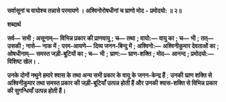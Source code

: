  **सर्वासूनां च वायोश्च तन्नासे परमायणे ।** **अश्विनोरोषधीनां च घ्राणो मोद** **-** **प्रमोदयो: ॥ २॥** 

**शब्दार्थ** 

**सर्व—** **सभी** **; असूनाम्—** **विभिन्न प्रकार की प्राणवायु** **; च—** **तथा** **; वायो:—** **वायु का** **; च—** **भी** **; तत्—** **उसकी** **; नासे—** **नाक में** **;** **परम-आयणे—** **दिव्य जनन-बिन्दु में** **; अश्विनो:—** **अश्विनीकुमार देवताओं का** **; ओषधीनाम्—** **समस्त जड़ी-बूटियों का** **; च—** **भी** **;** **घ्राण:—** **घ्राण-शक्ति** **; मोद—** **आनन्द** **; प्रमोदयो:—** **विशिष्ट खेल।** **.** 

**उनके दोनों नथुने हमारे श्वास के तथा अन्य सभी प्रकार के वायु के जनन-केन्द्र हैं** ; **उनकी** **घ्राण शक्ति से अश्विनीकुमार तथा समस्त प्रकार की जड़ी-बूटियाँ उत्पन्न होती हैं और उनकी** **श्वास-शक्ति से विभिन्न प्रकार की सुगन्धियाँ उत्पन्न होती हैं।** 